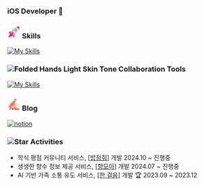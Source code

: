 ### iOS Developer 🍎


### <img src="Assets/Rocket.png" width="30"> Skills

[![My Skills](https://skillicons.dev/icons?i=swift,reactivex)](https://skillicons.dev)


### <img src="https://raw.githubusercontent.com/Tarikul-Islam-Anik/Microsoft-Teams-Animated-Emojis/master/Emojis/Hand%20gestures/Folded%20Hands%20Light%20Skin%20Tone.png" alt="Folded Hands Light Skin Tone" width="25" height="25" /> Collaboration Tools

[![My Skills](https://skillicons.dev/icons?i=github,figma,git,postman,discord)](https://skillicons.dev)

### <img src="Assets/Writing Hand Light Skin Tone.png" width="30"> Blog

[![notion](https://skillicons.dev/icons?i=notion)](https://tidal-xenon-8d1.notion.site/iOS-Study-7c002c03331642be837147271d15682c)

### <img src="https://raw.githubusercontent.com/Tarikul-Islam-Anik/Animated-Fluent-Emojis/master/Emojis/Travel%20and%20places/Star.png" alt="Star" width="30" height="30" /> Activities

- 학식 평점 커뮤니티 서비스, [[밥점줘](https://github.com/INU-BJJ)]  개발 2024.10 ~ 진행중
- 생생한 향수 정보 제공 서비스, [[향모아](https://github.com/HMOAA/HMOA_iOS)]  개발 2024.07 ~ 진행중 
- AI 기반 가족 소통 유도 서비스, [[한 걸음](https://github.com/ForOneStep)] 개발 🏆 2023.09 ~ 2023.12
